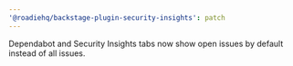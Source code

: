 ```yaml
---
'@roadiehq/backstage-plugin-security-insights': patch
---
```


Dependabot and Security Insights tabs now show open issues by default instead of all issues.
